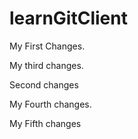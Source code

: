 # learnGitClient

My First Changes.

My third changes.

Second changes

My Fourth changes.

My Fifth changes
